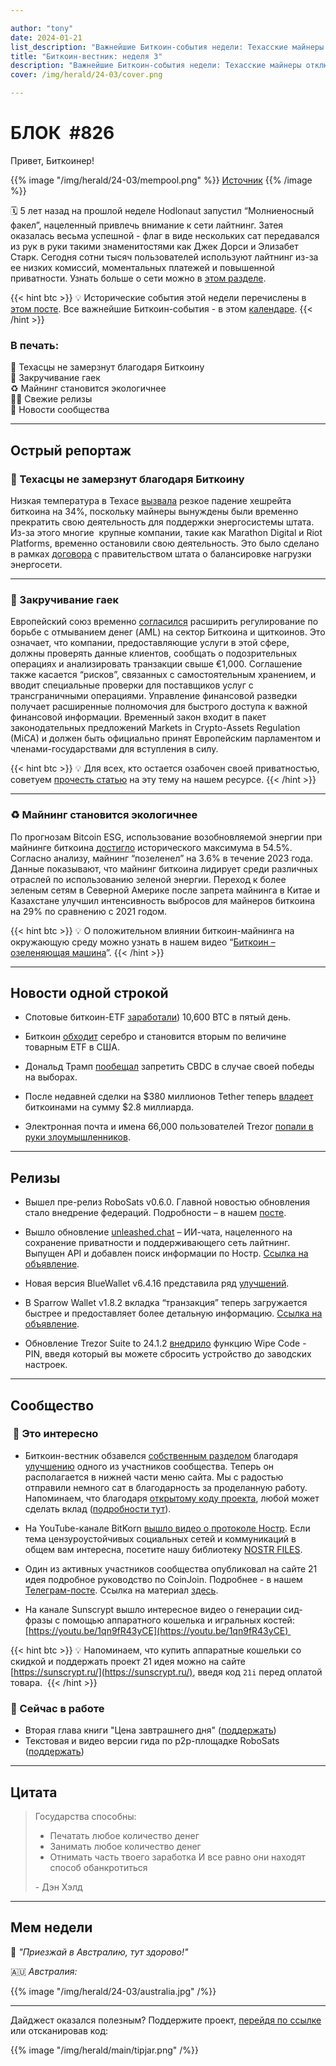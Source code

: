 ```yaml
---

author: "tony"
date: 2024-01-21
list_description: "Важнейшие Биткоин-события недели: Техасские майнеры отключили мощности, Евросоюз затягивает гайки, майнинг стал еще зеленее, релизы, многое другое."
title: "Биткоин-вестник: неделя 3"
description: "Важнейшие Биткоин-события недели: Техасские майнеры отключили мощности, Евросоюз затягивает гайки, майнинг стал еще зеленее, релизы, многое другое."
cover: /img/herald/24-03/cover.png

---
```


# БЛОК  #826

Привет, Биткоинер!

{{% image "/img/herald/24-03/mempool.png" %}}
[Источник](https://mempool.space/ru/)
{{% /image %}}

🗓️ 5 лет назад на прошлой неделе Hodlonaut запустил “Молниеносный факел”, нацеленный привлечь внимание к сети лайтнинг. Затея оказалась весьма успешной - флаг в виде нескольких сат передавался из рук в руки такими знаменитостями как Джек Дорси и Элизабет Старк. Сегодня сотни тысяч пользователей используют лайтнинг из-за ее низких комиссий, моментальных платежей и повышенной приватности. Узнать больше о сети можно в [этом разделе](/lightning/).

{{< hint btc >}}
💡 Исторические события этой недели перечислены в [этом посте](https://t.me/bitcoin21ideas/2993). Все важнейшие Биткоин-события - в этом [календаре](https://21ideas.org/history/).
{{< /hint >}}

### В печать:

🥶 Техасцы не замерзнут благодаря Биткоину  
🔩 Закручивание гаек  
♻️ Майнинг становится экологичнее  
👨‍💻 Свежие релизы  
🏰 Новости сообщества

---

## Острый репортаж

### 🥶 Техасцы не замерзнут благодаря Биткоину

Низкая температура в Техасе [вызвала](https://twitter.com/CoinMarketCap/status/1747989723606598004?t=29rtXRxkyaBaoa3UXWyq5w&s=35) резкое падение хешрейта биткоина на 34%, поскольку майнеры вынуждены были временно прекратить свою деятельность для поддержки энергосистемы штата. Из-за этого многие  крупные компании, такие как Marathon Digital и Riot Platforms, временно остановили свою деятельность. Это было сделано в рамках [договора](https://capitol.texas.gov/BillLookup/text.aspx?LegSess=88R&Bill=HCR89) с правительством штата о балансировке нагрузки энергосети.

---

### 🔩 Закручивание гаек

Европейский союз временно [согласился](https://www.consilium.europa.eu/en/press/press-releases/2024/01/18/anti-money-laundering-council-and-parliament-strike-deal-on-stricter-rules/) расширить регулирование по борьбе с отмыванием денег (AML) на сектор Биткоина и щиткоинов. Это означает, что компании, предоставляющие услуги в этой сфере, должны проверять данные клиентов, сообщать о подозрительных операциях и анализировать транзакции свыше €1,000. Соглашение также касается “рисков”, связанных с самостоятельным хранением, и вводит специальные проверки для поставщиков услуг с трансграничными операциями. Управление финансовой разведки получает расширенные полномочия для быстрого доступа к важной финансовой информации. Временный закон входит в пакет законодательных предложений Markets in Crypto-Assets Regulation (MiCA) и должен быть официально принят Европейским парламентом и членами-государствами для вступления в силу.

{{< hint btc >}}
💡 Для всех, кто остается озабочен своей приватностью, советуем [прочесть статью](https://21ideas.org/privacy/luchshie-praktiki/) на эту тему на нашем ресурсе.
{{< /hint >}}

---

### ♻️ Майнинг становится экологичнее

По прогнозам Bitcoin ESG, использование возобновляемой энергии при майнинге биткоина [достигло](https://www.batcoinz.com/p/issue-003-one-red-three-green) исторического максимума в 54.5%. Согласно анализу, майнинг “позеленел” на 3.6% в течение 2023 года. Данные показывают, что майнинг биткоина лидирует среди различных отраслей по использованию зеленой энергии. Переход к более зеленым сетям в Северной Америке после запрета майнинга в Китае и Казахстане улучшил интенсивность выбросов для майнеров биткоина на 29% по сравнению с 2021 годом.

{{< hint btc >}}
💡 О положительном влиянии биткоин-майнинга на окружающую среду можно узнать в нашем видео “[Биткоин – озеленяющая машина](https://youtu.be/XheVp8h_Nug?si=jffPmVVnmsycClEX)”.
{{< /hint >}}

---

## Новости одной строкой

- Спотовые биткоин-ETF [заработали](https://twitter.com/Capital15C/status/1748122024550031386?ref_src=twsrc%5Etfw%7Ctwcamp%5Etweetembed%7Ctwterm%5E1748122633260933246%7Ctwgr%5E0420b6f45bde051d33e58c567576731b920e5fd3%7Ctwcon%5Es2_&ref_url=https%3A%2F%2Fcointelegraph.com%2Fnews%2Fspot-bitcoin-etfs-scoop-up-10000-btc-day-5-trading)) 10,600 BTC в пятый день. 
    
- Биткоин [обходит](https://www.theblock.co/post/273317/bitcoin-surpasses-silver-to-become-second-largest-etf-commodity-in-the-us) серебро и становится вторым по величине товарным ETF в США.
    
- Дональд Трамп [пообещал](https://twitter.com/RadarHits/status/1747929338119430402?t=0sWU0uruPm15j4BPCbSFlg&s=35) запретить CBDC в случае своей победы на выборах.
    
- После недавней сделки на $380 миллионов Tether теперь [владеет](https://www.theblock.co/post/273338/tether-bitcoin-holdings-latest?utm_source=twitter&utm_medium=social) биткоинами на сумму $2.8 миллиарда.
    
- Электронная почта и имена 66,000 пользователей Trezor [попали в руки злоумышленников](https://t.me/bitcoin21ideas/2999).

---

## Релизы

- Вышел пре-релиз RoboSats v0.6.0. Главной новостью обновления стало внедрение федераций. Подробности – в нашем [посте](https://t.me/bitcoin21ideas/2994).
    
- Вышло обновление [unleashed.chat](https://unleashed.chat/) – ИИ-чата, нацеленного на сохранение приватности и поддерживающего сеть лайтнинг. Выпущен API и добавлен поиск информации по Ностр. [Ссылка на объявление](https://nostr.com/note1ewhampyq9fmeh6pj2tllkghk5m32cyqhc9yd7culy4dq985au98s6276xe?ref=nobsbitcoin.com).
    
- Новая версия BlueWallet v6.4.16 представила ряд [улучшений](https://github.com/BlueWallet/BlueWallet/releases/tag/v6.4.16).
    
- В Sparrow Wallet v1.8.2 вкладка “транзакция” теперь загружается быстрее и предоставляет более детальную информацию. [Ссылка на объявление](https://nitter.net/SparrowWallet/status/1747934755499217278).
    
- Обновление Trezor Suite to 24.1.2 [внедрило](https://trezor.io/support/a/trezor-suite-update-january-2024) функцию Wipe Code - PIN, введя который вы можете сбросить устройство до заводских настроек.

---

## Сообщество

###  👀 Это интересно

- Биткоин-вестник обзавелся [собственным разделом](/vestnik/) благодаря [улучшению](https://github.com/21ideas-org/21ideas.org/pull/256) одного из участников сообщества. Теперь он располагается в нижней части меню сайта. Мы с радостью отправили немного сат в благодарность за проделанную работу. Напоминаем, что благодаря [открытому коду проекта](https://github.com/21ideas-org/21ideas.org), любой может сделать вклад ([подробности тут](/contribute)).
- На YouTube-канале BitKorn [вышло видео о протоколе Ностр](https://youtu.be/8ByEaoSx9Rg). Если тема цензуроустойчивых социальных сетей и коммуникаций в общем вам интересна, посетите нашу библиотеку [NOSTR FILES](https://nostr.21ideas.org/).
    
- Один из активных участников сообщества опубликовал на сайте 21 идея подробное руководство по CoinJoin. Подробнее - в нашем [Телеграм-посте](https://t.me/bitcoin21ideas/2998). Ссылка на материал [здесь](https://21ideas.org/coinjoin-pandul/).
    
- На канале Sunscrypt вышло интересное видео о генерации сид-фразы с помощью аппаратного кошелька и игральных костей: [https://youtu.be/1qn9fR43yCE](https://youtu.be/1qn9fR43yCE) 

{{< hint btc >}}
💡 Напоминаем, что купить аппаратные кошельки со скидкой и поддержать проект 21 идея можно на сайте [https://sunscrypt.ru/](https://sunscrypt.ru/), введя код `21i` перед оплатой товара. 
{{< /hint >}}

### 📝 Сейчас в работе

- Вторая глава книги "Цена завтрашнего дня" ([поддержать](https://21ideas.org/%D1%81ena/))  
- Текстовая и видео версии гида по р2р-площадке RoboSats ([поддержать](https://legend.lnbits.com/tipjar/1135))

---

## Цитата

> Государства способны:
> - ﻿﻿Печатать любое количество денег
> - ﻿﻿Занимать любое количество денег
> - ﻿﻿Отнимать часть твоего заработка И все равно они находят способ обанкротиться
> 
> \- Дэн Хэлд

---

## Мем недели

💬 *"Приезжай в Австралию, тут здорово!"*

🇦🇺 *Австралия:*

{{% image "/img/herald/24-03/australia.jpg" /%}}

---

Дайджест оказался полезным? Поддержите проект, [перейдя по ссылке](https://legend.lnbits.com/tipjar/1131) или отсканировав код: 

{{% image "/img/herald/main/tipjar.png" /%}}

